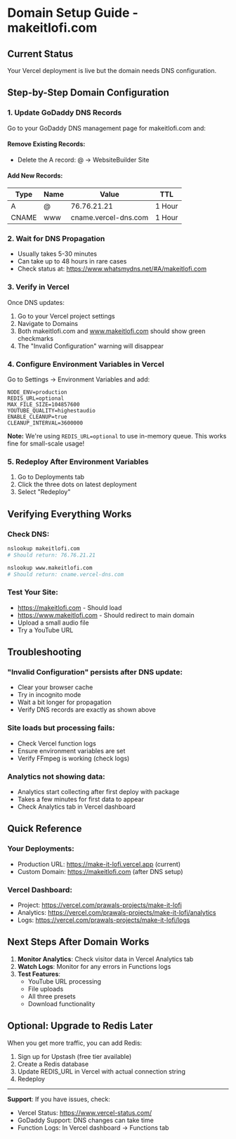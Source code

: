 # Domain Setup Guide - makeitlofi.com

## Current Status
Your Vercel deployment is live but the domain needs DNS configuration.

## Step-by-Step Domain Configuration

### 1. Update GoDaddy DNS Records

Go to your GoDaddy DNS management page for makeitlofi.com and:

#### Remove Existing Records:
- Delete the A record: @ → WebsiteBuilder Site

#### Add New Records:

| Type | Name | Value | TTL |
|------|------|-------|-----|
| A | @ | 76.76.21.21 | 1 Hour |
| CNAME | www | cname.vercel-dns.com | 1 Hour |

### 2. Wait for DNS Propagation
- Usually takes 5-30 minutes
- Can take up to 48 hours in rare cases
- Check status at: https://www.whatsmydns.net/#A/makeitlofi.com

### 3. Verify in Vercel
Once DNS updates:
1. Go to your Vercel project settings
2. Navigate to Domains
3. Both makeitlofi.com and www.makeitlofi.com should show green checkmarks
4. The "Invalid Configuration" warning will disappear

### 4. Configure Environment Variables in Vercel

Go to Settings → Environment Variables and add:

```env
NODE_ENV=production
REDIS_URL=optional
MAX_FILE_SIZE=104857600
YOUTUBE_QUALITY=highestaudio
ENABLE_CLEANUP=true
CLEANUP_INTERVAL=3600000
```

**Note:** We're using `REDIS_URL=optional` to use in-memory queue. This works fine for small-scale usage!

### 5. Redeploy After Environment Variables
1. Go to Deployments tab
2. Click the three dots on latest deployment
3. Select "Redeploy"

## Verifying Everything Works

### Check DNS:
```bash
nslookup makeitlofi.com
# Should return: 76.76.21.21

nslookup www.makeitlofi.com  
# Should return: cname.vercel-dns.com
```

### Test Your Site:
- https://makeitlofi.com - Should load
- https://www.makeitlofi.com - Should redirect to main domain
- Upload a small audio file
- Try a YouTube URL

## Troubleshooting

### "Invalid Configuration" persists after DNS update:
- Clear your browser cache
- Try in incognito mode
- Wait a bit longer for propagation
- Verify DNS records are exactly as shown above

### Site loads but processing fails:
- Check Vercel function logs
- Ensure environment variables are set
- Verify FFmpeg is working (check logs)

### Analytics not showing data:
- Analytics start collecting after first deploy with package
- Takes a few minutes for first data to appear
- Check Analytics tab in Vercel dashboard

## Quick Reference

### Your Deployments:
- Production URL: https://make-it-lofi.vercel.app (current)
- Custom Domain: https://makeitlofi.com (after DNS setup)

### Vercel Dashboard:
- Project: https://vercel.com/prawals-projects/make-it-lofi
- Analytics: https://vercel.com/prawals-projects/make-it-lofi/analytics
- Logs: https://vercel.com/prawals-projects/make-it-lofi/logs

## Next Steps After Domain Works

1. **Monitor Analytics**: Check visitor data in Vercel Analytics tab
2. **Watch Logs**: Monitor for any errors in Functions logs
3. **Test Features**: 
   - YouTube URL processing
   - File uploads
   - All three presets
   - Download functionality

## Optional: Upgrade to Redis Later

When you get more traffic, you can add Redis:
1. Sign up for Upstash (free tier available)
2. Create a Redis database
3. Update REDIS_URL in Vercel with actual connection string
4. Redeploy

---

**Support**: If you have issues, check:
- Vercel Status: https://www.vercel-status.com/
- GoDaddy Support: DNS changes can take time
- Function Logs: In Vercel dashboard → Functions tab